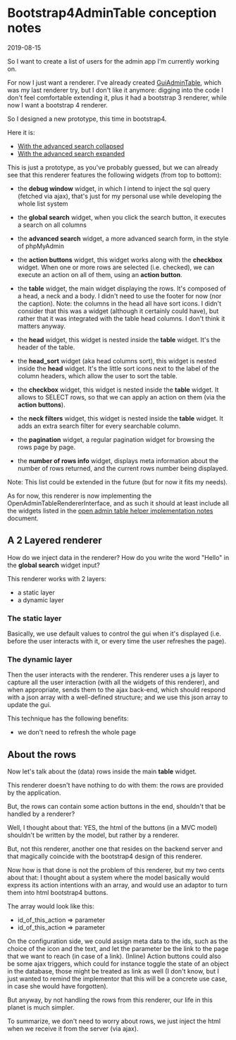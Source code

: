 Bootstrap4AdminTable conception notes
=================
2019-08-15



So I want to create a list of users for the admin app I'm currently working on.

For now I just want a renderer.
I've already created [GuiAdminTable](https://github.com/lingtalfi/GuiAdminTable/), which was my last renderer try,
but I don't like it anymore: digging into the code I don't feel comfortable extending it, plus it had a bootstrap 3
renderer, while now I want a bootstrap 4 renderer.



So I designed a new prototype, this time in bootstrap4.

Here it is:

- [With the advanced search collapsed](https://lingtalfi.com/img/universe/Bootstrap4AdminTable/widgets.png)
- [With the advanced search expanded](https://lingtalfi.com/img/universe/Bootstrap4AdminTable/widgets-advanced-search-expanded.png)


This is just a prototype, as you've probably guessed, but we can already see that this renderer features the following widgets (from top to bottom):

- the **debug window** widget, in which I intend to inject the sql query (fetched via ajax), that's just for my personal use while developing the whole list system
- the **global search** widget, when you click the search button, it executes a search on all columns
- the **advanced search** widget, a more advanced search form, in the style of phpMyAdmin  
- the **action buttons** widget, this widget works along with the **checkbox** widget. When one or more rows are selected (i.e. checked),
        we can execute an action on all of them, using an **action button**.
- the **table** widget, the main widget displaying the rows. It's composed of a head, a neck and a body. I didn't need to use the footer for now (nor the caption).
        Note: the columns in the head all have sort icons.
        I didn't consider that this was a widget (although it certainly could have), but rather that it was integrated with the table head columns.
        I don't think it matters anyway. 
        
- the **head** widget, this widget is nested inside the **table** widget. It's the header of the table.
- the **head_sort** widget (aka head columns sort), this widget is nested inside the **head** widget. It's the little sort icons next to the label of the column headers, which allow the user to sort the table.
- the **checkbox** widget, this widget is nested inside the **table** widget. It allows to SELECT rows, so that we can apply an action on them (via the **action buttons**).
- the **neck filters** widget, this widget is nested inside the **table** widget. It adds an extra search filter for every searchable column.
- the **pagination** widget, a regular pagination widget for browsing the rows page by page.
- the **number of rows info** widget, displays meta information about the number of rows returned, and the current rows number being displayed.



Note: This list could be extended in the future (but for now it fits my needs).

As for now, this renderer is now implementing the OpenAdminTableRendererInterface, and as such it should at least include
all the widgets listed in the [open admin table helper implementation notes](https://github.com/lingtalfi/Light-Realist/blob/master/doc/pages/open-admin-table-helper-implementation-notes.md) document.





A 2 Layered renderer
-------------------

How do we inject data in the renderer?
How do you write the word "Hello" in the **global search** widget input?


This renderer works with 2 layers:

- a static layer
- a dynamic layer


### The static layer

Basically, we use default values to control the gui when it's displayed (i.e. before the user interacts with it,
or every time the user refreshes the page).

### The dynamic layer

Then the user interacts with the renderer.
This renderer uses a js layer to capture all the user interaction (with all the widgets of this renderer), and when appropriate,
sends them to the ajax back-end, which should respond with a json array with a well-defined structure; and we use this json
array to update the gui.

This technique has the following benefits:

- we don't need to refresh the whole page



About the rows
----------

Now let's talk about the (data) rows inside the main **table** widget.

This renderer doesn't have nothing to do with them: the rows are provided by the application.

But, the rows can contain some action buttons in the end, shouldn't that be handled by a renderer?

Well, I thought about that: YES, the html of the buttons (in a MVC model) shouldn't be written by the model, but rather
by a renderer.

But, not this renderer, another one that resides on the backend server and that magically coincide with the bootstrap4
design of this renderer.


Now how is that done is not the problem of this renderer, but my two cents about that: I thought about a system where the model
basically would express its action intentions with an array, and would use an adaptor to turn them into html bootstrap4 buttons.

The array would look like this:


- id_of_this_action => parameter 
- id_of_this_action => parameter 


On the configuration side, we could assign meta data to the ids, such as the choice of the icon and the text, and let the parameter
be the link to the page that we want to reach (in case of a link).
(Inline) Action buttons could also be some ajax triggers, which could for instance toggle the state of an object in the database,
those might be treated as link as well (I don't know, but I just wanted to remind the implementor that this will be a concrete
use case, in case she would have forgotten).

But anyway, by not handling the rows from this renderer, our life in this planet is much simpler.

To summarize, we don't need to worry about rows, we just inject the html when we receive it from the server (via ajax).















